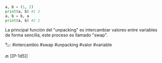 ```python title:swap.py
a, b = (1, 2)
print(a, b) #1 2
a, b = b, a
print(a, b) #2 1
```

La principal función del "unpacking" es intercambiar valores entre variables de forma sencilla, este proceso es llamado "swap".

🏷️: #intercambio #swap #unpacking #valor #variable

🔙 [[P-1d5]]